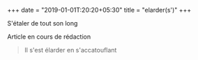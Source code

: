 +++
date = "2019-01-01T:20:20+05:30"
title = "elarder(s')"
+++

S'étaler de tout son long
<!--more-->
Article en cours de rédaction

> Il s'est élarder en s'accatouflant
